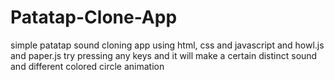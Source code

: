 # Patatap-Clone-App
simple patatap sound cloning app using html, css and javascript and howl.js and paper.js
try pressing any keys and it will make a certain distinct sound and different colored circle animation
